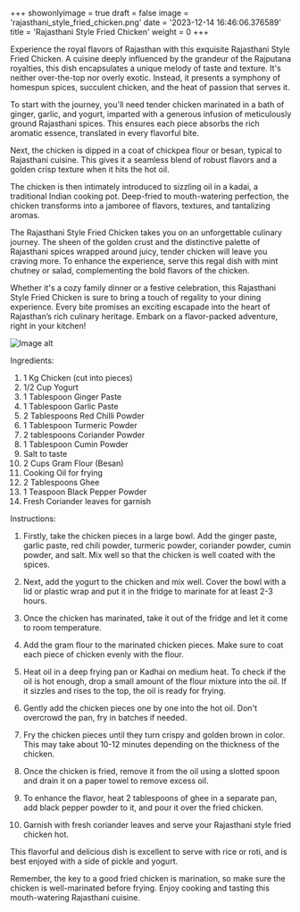 +++ 
showonlyimage = true 
draft = false 
image = 'rajasthani_style_fried_chicken.png'
date = '2023-12-14 16:46:06.376589' 
title = 'Rajasthani Style Fried Chicken' 
weight = 0
+++ 
 
Experience the royal flavors of Rajasthan with this exquisite Rajasthani Style Fried Chicken. A cuisine deeply influenced by the grandeur of the Rajputana royalties, this dish encapsulates a unique melody of taste and texture. It's neither over-the-top nor overly exotic. Instead, it presents a symphony of homespun spices, succulent chicken, and the heat of passion that serves it.

To start with the journey, you'll need tender chicken marinated in a bath of ginger, garlic, and yogurt, imparted with a generous infusion of meticulously ground Rajasthani spices. This ensures each piece absorbs the rich aromatic essence, translated in every flavorful bite.

Next, the chicken is dipped in a coat of chickpea flour or besan, typical to Rajasthani cuisine. This gives it a seamless blend of robust flavors and a golden crisp texture when it hits the hot oil.

The chicken is then intimately introduced to sizzling oil in a kadai, a traditional Indian cooking pot. Deep-fried to mouth-watering perfection, the chicken transforms into a jamboree of flavors, textures, and tantalizing aromas.

The Rajasthani Style Fried Chicken takes you on an unforgettable culinary journey. The sheen of the golden crust and the distinctive palette of Rajasthani spices wrapped around juicy, tender chicken will leave you craving more. To enhance the experience, serve this regal dish with mint chutney or salad, complementing the bold flavors of the chicken.

Whether it's a cozy family dinner or a festive celebration, this Rajasthani Style Fried Chicken is sure to bring a touch of regality to your dining experience. Every bite promises an exciting escapade into the heart of Rajasthan’s rich culinary heritage. Embark on a flavor-packed adventure, right in your kitchen! 

![Image alt](/rajasthani_style_fried_chicken.png '300px')

Ingredients: 

1. 1 Kg Chicken (cut into pieces)
2. 1/2 Cup Yogurt
3. 1 Tablespoon Ginger Paste
4. 1 Tablespoon Garlic Paste
5. 2 Tablespoons Red Chilli Powder
6. 1 Tablespoon Turmeric Powder
7. 2 tablespoons Coriander Powder
8. 1 Tablespoon Cumin Powder
9. Salt to taste
10. 2 Cups Gram Flour (Besan)
11. Cooking Oil for frying
12. 2 Tablespoons Ghee
13. 1 Teaspoon Black Pepper Powder
14. Fresh Coriander leaves for garnish

Instructions:

1. Firstly, take the chicken pieces in a large bowl. Add the ginger paste, garlic paste, red chili powder, turmeric powder, coriander powder, cumin powder, and salt. Mix well so that the chicken is well coated with the spices. 

2. Next, add the yogurt to the chicken and mix well. Cover the bowl with a lid or plastic wrap and put it in the fridge to marinate for at least 2-3 hours. 

3. Once the chicken has marinated, take it out of the fridge and let it come to room temperature.

4. Add the gram flour to the marinated chicken pieces. Make sure to coat each piece of chicken evenly with the flour.

5. Heat oil in a deep frying pan or Kadhai on medium heat. To check if the oil is hot enough, drop a small amount of the flour mixture into the oil. If it sizzles and rises to the top, the oil is ready for frying.

6. Gently add the chicken pieces one by one into the hot oil. Don't overcrowd the pan, fry in batches if needed. 

7. Fry the chicken pieces until they turn crispy and golden brown in color. This may take about 10-12 minutes depending on the thickness of the chicken. 

8. Once the chicken is fried, remove it from the oil using a slotted spoon and drain it on a paper towel to remove excess oil.

9. To enhance the flavor, heat 2 tablespoons of ghee in a separate pan, add black pepper powder to it, and pour it over the fried chicken.

10. Garnish with fresh coriander leaves and serve your Rajasthani style fried chicken hot. 

This flavorful and delicious dish is excellent to serve with rice or roti, and is best enjoyed with a side of pickle and yogurt. 

Remember, the key to a good fried chicken is marination, so make sure the chicken is well-marinated before frying. Enjoy cooking and tasting this mouth-watering Rajasthani cuisine.